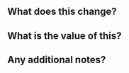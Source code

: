 ## What does this change?

<!-- Screenshots may be helpful to demonstrate -->



## What is the value of this?



## Any additional notes?